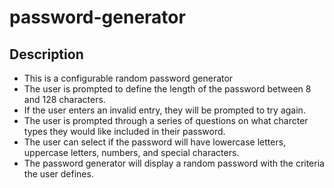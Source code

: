 # password-generator

## Description
- This is a configurable random password generator
- The user is prompted to define the length of the password between 8 and 128 characters.
- If the user enters an invalid entry, they will be prompted to try again.
- The user is prompted through a series of questions on what charcter types they would like included in their password.
- The user can select if the password will have lowercase letters, uppercase letters, numbers, and special characters.
- The password generator will display a random password with the criteria the user defines. 
